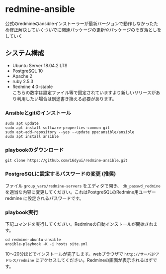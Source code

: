 # redmine-ansible
公式のredmineのansibleインストーラーが最新バージョンで動作しなかったため修正解決していくついでに関連パッケージの更新やパッケージのそぎ落としをしていく

## システム構成
* Ubuntu Server 18.04.2 LTS
* PostgreSQL 10
* Apache 2
* ruby 2.5.3
* Redmine 4.0-stable  
こちらの数字は設定ファイル等で固定されていますより新しいリリースがあり利用したい場合は別途書き換える必要があります。

### Ansibleとgitのインストール

```
sudo apt update
sudo apt install software-properties-common git
sudo apt-add-repository --yes --update ppa:ansible/ansible
sudo apt install ansible
```

### playbookのダウンロード
```
git clone https://github.com/16dyui/redmine-ansible.git
```

### PostgreSQLに設定するパスワードの変更 (推奨)
ファイル `group_vars/redmine-servers` をエディタで開き、 `db_passwd_redmine` を適当な内容に変更してください。これはPostgreSQLのRedmine用ユーザー redmine に設定されるパスワードです。

### playbook実行
下記コマンドを実行してください。Redmineの自動インストールが開始されます。
```
cd redmine-ubuntu-ansible
ansible-playbook -K -i hosts site.yml
```
10〜20分ほどでインストールが完了します。webブラウザで `http://サーバIPアドレス/redmine` にアクセスしてください。Redmineの画面が表示されるはずです。
